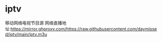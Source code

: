 # iptv
移动网络电视节目源
网络直播地址:https://mirror.ghproxy.com/https://raw.githubusercontent.com/daymissed/iptv/main/iptv.m3u
